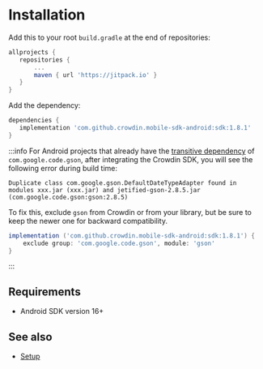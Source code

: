# Installation

Add this to your root `build.gradle` at the end of repositories:

```groovy
allprojects {
   repositories {
       ...
       maven { url 'https://jitpack.io' }
   }
}
```

Add the dependency:

```groovy
dependencies {
   implementation 'com.github.crowdin.mobile-sdk-android:sdk:1.8.1'
}
```

:::info
For Android projects that already have the [transitive dependency](https://docs.gradle.org/current/userguide/dependency_management_terminology.html#sub:terminology_transitive_dependency) of `com.google.code.gson`, after integrating the Crowdin SDK, you will see the following error during build time:

`Duplicate class com.google.gson.DefaultDateTypeAdapter found in modules xxx.jar (xxx.jar) and jetified-gson-2.8.5.jar (com.google.code.gson:gson:2.8.5)`

To fix this, exclude `gson` from Crowdin or from your library, but be sure to keep the newer one for backward compatibility.

```groovy
implementation ('com.github.crowdin.mobile-sdk-android:sdk:1.8.1') {
    exclude group: 'com.google.code.gson', module: 'gson'
}
```
:::

## Requirements

* Android SDK version 16+

## See also

- [Setup](setup.mdx)
